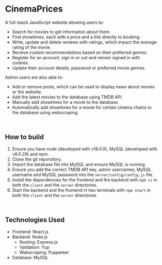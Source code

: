 # CinemaPrices

A full-stack JavaScript website allowing users to:

- Search for movies to get information about them.
- Find showtimes, each with a price and a link directly to booking.
- Write, update and delete reviews with ratings, which impact the average rating of the movie.
- Recieve custom recommendations based on their preferred genres.
- Register for an account, sign in or out and remain signed in with cookies.
- Update their account details, password or preferred movie genres.

Admin users are also able to:

- Add or remove posts, which can be used to display news about movies or the website.
- Add the latest movies to the database using TMDB API.
- Manually add showtimes for a movie to the database.
- Automatically add showtimes for a movie for certain cinema chains to the database using webscraping.

<br/>

## How to build

1. Ensure you have node (developed with v18.0.0), MySQL (developed with v8.0.29) and npm.
2. Clone the git reporsitory.
3. Import the database file into MySQL and ensure MySQL is running.
4. Ensure you add the correct TMDB API key, admin usernames, MySQL username and MySQL password into the `server/config/config.js` file.
5. Install the dependencies for the frontend and the backend with `npm ci` in both the `client` and the `server` directories.
6. Start the backend and the frontend in two terminals with `npm start` in both the `client` and the `server` directories.

<br/>

## Technologies Used

- Frontend: React.js
- Backend: Node.js
  - Routing: Express.js
  - Validation: Yup
  - Webscraping: Puppeteer
- Database: MySQL
